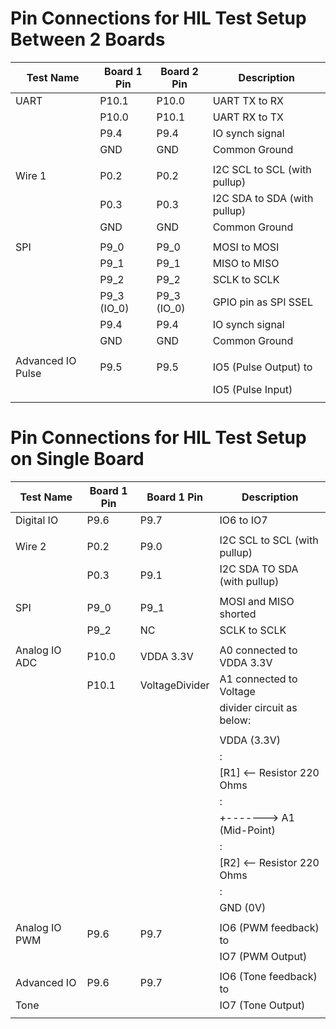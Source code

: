 # Pin Connections for HIL Test Setup Between 2 Boards

| Test Name         | Board 1 Pin   | Board 2 Pin   | Description                    |
|-------------------|---------------|---------------|--------------------------------|
| UART              | P10.1         | P10.0         | UART TX to RX                  |
|                   | P10.0         | P10.1         | UART RX to TX                  |
|                   | P9.4          | P9.4          | IO synch signal                |
|                   | GND           | GND           | Common Ground                  |
|                   |               |               |                                |
| Wire 1            | P0.2          | P0.2          | I2C SCL to SCL (with pullup)   |
|                   | P0.3          | P0.3          | I2C SDA to SDA (with pullup)   |
|                   | GND           | GND           | Common Ground                  |
|                   |               |               |                                |
| SPI               | P9_0          | P9_0          | MOSI to MOSI                   |
|                   | P9_1          | P9_1          | MISO to MISO                   |
|                   | P9_2          | P9_2          | SCLK to SCLK                   |
|                   | P9_3 (IO_0)   | P9_3 (IO_0)   | GPIO pin as SPI SSEL           |
|                   | P9.4          | P9.4          | IO synch signal                |
|                   | GND           | GND           | Common Ground                  |
|                   |               |               |                                |
|Advanced IO Pulse  | P9.5          | P9.5          | IO5 (Pulse Output) to          |
|                   |               |               |       IO5 (Pulse Input)        |
|                   |               |               |                                |

# Pin Connections for HIL Test Setup on Single Board

| Test Name     | Board 1 Pin   | Board 1 Pin    | Description                    |
|---------------|---------------|----------------|--------------------------------|
| Digital IO    | P9.6          | P9.7           | IO6 to IO7                     |
|               |               |                |                                |
| Wire 2        | P0.2          | P9.0           | I2C SCL to SCL (with pullup)   |
|               | P0.3          | P9.1           | I2C SDA TO SDA (with pullup)   |
|               |               |                |                                |
| SPI           | P9_0          | P9_1           | MOSI and MISO shorted          |
|               | P9_2          | NC             | SCLK to SCLK                   |
|               |               |                |                                |
| Analog IO ADC | P10.0         | VDDA 3.3V      | A0 connected to VDDA 3.3V      |
|               | P10.1         | VoltageDivider | A1 connected to Voltage        |
|               |               |                | divider circuit as below:      |
|               |               |                |                                |
|               |               |                |  VDDA (3.3V)                   |
|               |               |                |   :                            |
|               |               |                |  [R1]   <-- Resistor 220 Ohms  |
|               |               |                |   :                            |
|               |               |                |   +-------> A1 (Mid-Point)     |
|               |               |                |   :                            |
|               |               |                |  [R2]   <-- Resistor 220 Ohms  |
|               |               |                |   :                            |
|               |               |                |  GND (0V)                      |
|               |               |                |                                |
| Analog IO PWM | P9.6          | P9.7           | IO6 (PWM feedback) to          |
|               |               |                |       IO7 (PWM Output)         |
|               |               |                |                                |
|  Advanced IO  | P9.6          | P9.7           | IO6 (Tone feedback) to         |
|     Tone      |               |                |       IO7 (Tone Output)        |
|               |               |                |                                |
